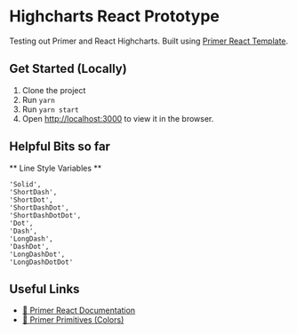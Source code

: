 # Highcharts React Prototype

Testing out Primer and React Highcharts. Built using [Primer React Template](https://github.com/primer/react-template).

## Get Started (Locally)

1. Clone the project
2. Run `yarn`
3. Run `yarn start`
4. Open [http://localhost:3000](http://localhost:3000) to view it in the browser.

## Helpful Bits so far

** Line Style Variables **

```
'Solid',
'ShortDash',
'ShortDot',
'ShortDashDot',
'ShortDashDotDot',
'Dot',
'Dash',
'LongDash',
'DashDot',
'LongDashDot',
'LongDashDotDot'
```

## Useful Links

-   [🧠 Primer React Documentation](https://primer.style/react/)
-   [🌈 Primer Primitives (Colors)](https://primer.style/primitives/colors)
